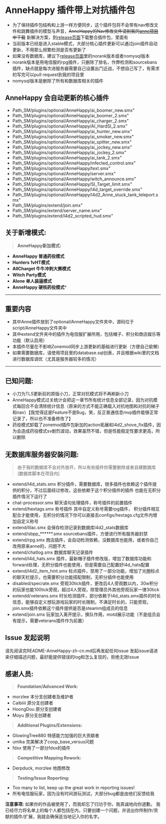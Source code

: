 # **AnneHappy 插件带上对抗插件包**
* 为了保持插件包结构和上游一样方便同步，这个插件包将不会带有nav修改文件和跳舞插件的模型与声音，~~AnneHappy的Nav修改文件请到我的[anne项目](https://github.com/fantasylidong/anne)中下载~~ 新解决方案，到[release页面](https://github.com/fantasylidong/CompetitiveWithAnne/releases)下载整合插件包，里面有
* 当前版本已经是进入stable模式，大部分核心插件更新可以通过join插件自动更新，不用那么频繁检测是否有更新了
* 如果没有数据库，建议下[release页面](https://github.com/fantasylidong/CompetitiveWithAnne/releases)里的norank版本或者nomysql版本
* norank版本是用电信服的rpg插件，只删除了排名，作弊检测和sourcebans插件，缺点就是每次进服务器需要自己设置出门近战，不想自己写了，有需求的写完可以pull request到我的项目里
* nomysql版本是删除了所有和数据库相关的插件


## **AnneHappy 会自动更新的核心插件**
- Path_SM/plugins/optional/AnneHappy/ai_boomer_new.smx"
- Path_SM/plugins/optional/AnneHappy/ai_boomer_2.smx"
- Path_SM/plugins/optional/AnneHappy/ai_charger_2.smx"
- Path_SM/plugins/optional/AnneHappy/AI_HardSI_2.smx"
- Path_SM/plugins/optional/AnneHappy/ai_hunter_new.smx"
- Path_SM/plugins/optional/AnneHappy/ai_smoker_new.smx"
- Path_SM/plugins/optional/AnneHappy/ai_spitter_new.smx"
- Path_SM/plugins/optional/AnneHappy/ai_jockey_new.smx"
- Path_SM/plugins/optional/AnneHappy/ai_jockey_2.smx"
- Path_SM/plugins/optional/AnneHappy/ai_tank_2.smx"
- Path_SM/plugins/optional/AnneHappy/infected_control.smx"
- Path_SM/plugins/optional/AnneHappy/text.smx"
- Path_SM/plugins/optional/AnneHappy/server.smx"
- Path_SM/plugins/optional/AnneHappy/witch_announce.smx"
- Path_SM/plugins/optional/AnneHappy/SI_Target_limit.smx"
- Path_SM/plugins/optional/AnneHappy/l4d_target_override.smx"
- Path_SM/plugins/optional/AnneHappy/l4d2_Anne_stuck_tank_teleport.smx"
- Path_SM/plugins/extend/join.smx"
- Path_SM/plugins/extend/server_name.smx"
- Path_SM/plugins/extend/l4d2_scripted_hud.smx"

## **关于新增模式:**

> **AnneHappy新加模式:**
* **AnneHappy 普通药役模式**
* **Hunters 1vHT模式**
* **AllCharget 牛牛冲刺大赛模式**
* **Witch Party模式** 
* **Alone 单人装逼模式**
* **AnneHappy 硬核药役模式***


---

## **重要内容**
* 其中Anne插件放到了optional/AnneHappy文件夹中，源码位于script/AnneHappy文件夹中
* 其中extend文件夹中的插件为电信服扩展所用，包括帽子、积分和商店娱乐等功能（默认启用）
* 本插件尽量在不影响Zonemod同步上游更新的基础进行更新（方便自己偷懒）
* 如果需要数据库，请使用项目里的database.sql创表，并且根据wiki里的文档进行数据库调优（尤其是服务器较多的情况）
---

## **已知问题:**
* 小刀为TLS更新前的原版小刀，正常对抗模式将不再刷新小刀
* AnneHappy模式过关统计会把这一章节所有统计信息全部记录，因为对抗模式每回合不会清除统计信息（原来的方式不能正确载入对抗地图和对抗的梯子和nav）【我觉得这是Feature不是Bug，笑，反正普通信息mvp插件能够正常记录了，所以也不准备修改了】
* 药役模式卸载了zonemod插件包新加的action拓展和l4d2_shove_fix插件，因为会造成药役模式sv剧烈波动，效果虽然不错，但是性能稳定性要求更高，所以删除

## **无数据库服务器安装问题:**
> 由于我的数据库不会对外放开，所以有些插件你需要删除或者自建数据库[数据库脚本在项目内]
- extend/l4d_stats.smx 积分插件，需要数据库，很多插件也依赖这个插件提供的积分，不过后面经过修改，这些依赖于这个积分插件的插件
也能在无积分插件情况下运行了
- chat-processor.smx 聊天语句处理插件，称号插件的前置插件
- extend/hextags.smx 称号插件 其中自定义称号需要rpg插件， 积分插件相互配合才能使用，无积分的情况下你可以直接去configs/hextags.cfg文件内增加自定义称号
- extend/lilac.smx 会保存检测记录到数据库l4d2_stats数据库
- extend/sbpp_******.smx sourcebans插件，方便进行所有服务器封禁
- extend/rpg.smx 商店插件，会自动检测依赖，没数据库也能用，或者你自己改用原来anne的，问题不大
- extend/chatlog.smx 数据库聊天记录插件
- extend/l4d_hats.smx 插件，最新帽子插件修改版，增加了数据库功能和forward处理，无积分插件也能使用，但是需要自己配置好l4d_hats配置
- extend/l4d2_item_hint.smx 标点插件，禁用了一部分功能，增加了光圈标点的聊天栏提示，也需要积分功能搭配限制，无积分插件也能使用
- disabled/specrate.smx 旁观30tick插件，更改后4人旁观数以内，30w积分的玩家也能100tick旁观，超过4人旁观，除管理员外其他旁观玩家一律30tick
- extendd/veterans.smx 时长检测插件，部分依赖于l4d_stats.smx插件的时长信息，能够自定义想玩游戏玩家的时长限制，不满足时长的，只能旁观，join.smx插件依赖这个插件提供是否是steamm组成员的信息
- extend/join.smx 玩家加入离开提示，换队作用，motd展示功能（不是组员会有提示，需要veterans插件作为前置）

## **Issue 发起说明**
请先阅读完README-AnneHappy-zh-cn.md后再发起任何issue
发起issue请进来仔细描述问题，最好能提供错误的log和怎么复现的，拒绝无效Issue
	
## **感谢人员:**

> **Foundation/Advanced Work:**
* morzlee 本分支创建者及维护者
* Caibiiii 原分支创建者
* HoongDou 原分支创建者
* Moyu 原分支创建者

> **Additional Plugins/Extensions:**
* GlowingTree880 特感能力加强的巨大贡献者
* umlka 完美解决了coop_base_versus问题
* fdxx 使用了一部分fdxx的插件

> **Competitive Mapping Rework:**
* Derpduck, morzlee 地图修改

> **Testing/Issue Reporting:**
* Too many to list, keep up the great work in reporting issues!
* 所有电信服玩家，因为没有时间游玩测试，大部分bug都是由他们反馈给我

**注意事项:** 如果你的作品被使用了，而我却忘了归功于你，我真诚地向你道歉。 
我已经尽力将名单上的每个人都包括在内，只要创建一个问题，并说出你所制作/贡献的插件/扩展，我就会确保适当地记入你的名字。
